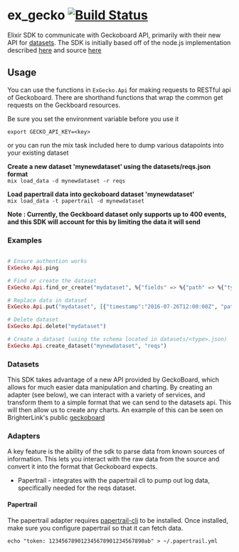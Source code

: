 # ex_gecko [![Build Status](https://semaphoreci.com/api/v1/brucewang/ex_gecko/branches/master/badge.svg)](https://semaphoreci.com/brucewang/ex_gecko)

Elixir SDK to communicate with Geckoboard API, primarily with their new API for [datasets](https://developer-beta.geckoboard.com/).  The SDK is initially based off of the node.js implementation described [here](https://developer-beta.geckoboard.com/nodejs/) and source [here](https://github.com/geckoboard/geckoboard-node)

## Usage

You can use the functions in `ExGecko.Api` for making requests to RESTful api of Geckoboard. There are shorthand functions that wrap the common get requests on the Geckboard resources.

Be sure you set the environment variable before you use it

`export GECKO_API_KEY=<key>`

or you can run the mix task included here to dump various datapoints into your existing dataset

__Create a new dataset 'mynewdataset' using the datasets/reqs.json format__   
`mix load_data -d mynewdataset -r reqs`

__Load papertrail data into geckoboard dataset 'mynewdataset'__   
`mix load_data -t papertrail -d mynewdataset`

__Note : Currently, the Geckboard dataset only supports up to 400 events, and this SDK will account for this by limiting the data it will send__


### Examples
```elixir

# Ensure authention works
ExGecko.Api.ping

# Find or create the dataset   
ExGecko.Api.find_or_create("mydataset", %{"fields" => %{"path" => %{"type" => "string", "name" => "Request Path"}, "speed" => %{"type" => "number", "name" => "Request Speed"}}})

# Replace data in dataset   
ExGecko.Api.put("mydataset", [{"timestamp":"2016-07-26T12:00:00Z", "path":"/api/mycall", "speed": 511, "number":1}, {"timestamp":"2016-07-26T12:15:00Z", "path":"/api/myslowcall", "speed": 1532, "number":1}])

# Delete dataset   
ExGecko.Api.delete("mydataset")

# Create a dataset (using the schema located in datasets/<type>.json)
ExGecko.Api.create_dataset("mynewdataset", "reqs")

```

### Datasets

This SDK takes advantage of a new API provided by GeckoBoard, which allows for much easier data manipulation and charting.  By creating an adapter (see below), we can interact with a variety of services, and transform them to a simple format that we can send to the datasets api.  This will then allow us to create any charts.  An example of this can be seen on BrighterLink's public [geckoboard](https://brighterlink.geckoboard.com/loop/777165AF8CFDA675)

### Adapters

A key feature is the ability of the sdk to parse data from known sources of information.  This lets you interact with the raw data from the source and convert it into the format that Geckoboard expects.

* Papertrail - integrates with the papertrail cli to pump out log data, specifically needed for the reqs dataset.

#### Papertrail

The papertrail adapter requires [papertrail-cli](https://github.com/papertrail/papertrail-cli) to be installed. Once installed, make sure you configure papertrail so that it can fetch data.

```shell
echo "token: 123456789012345678901234567890ab" > ~/.papertrail.yml
```
